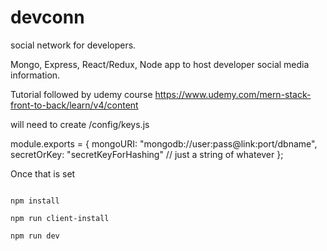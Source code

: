 # devconn

social network for developers.

Mongo, Express, React/Redux, Node app to host developer social media information.

Tutorial followed by udemy course
https://www.udemy.com/mern-stack-front-to-back/learn/v4/content

will need to create
/config/keys.js

module.exports = {
mongoURI: "mongodb://user:pass@link:port/dbname",
secretOrKey: "secretKeyForHashing" // just a string of whatever
};

Once that is set

<code>
npm install
</code>
<code>
npm run client-install
</code>
<code>
npm run dev
</code>
